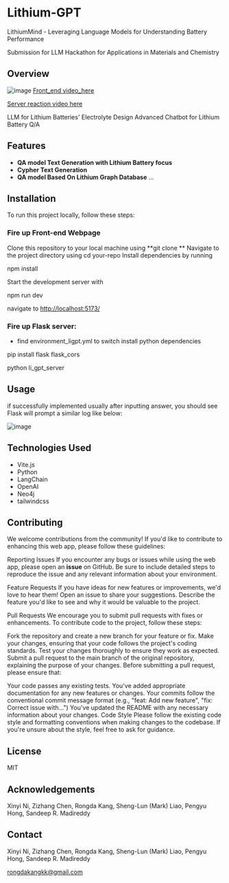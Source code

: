 # Lithium-GPT
LithiumMind - Leveraging Language Models for Understanding Battery Performance

Submission for LLM Hackathon for Applications in Materials and Chemistry

## Overview
![image](https://github.com/KKbeckang/LiGPT-Beta/assets/51975603/2d4b7923-ffe4-40c0-8f0b-114008e4495b)
[Front_end video_here](https://drive.google.com/file/d/1_ZFj8VcUbT_thbjsd1bMfm5z5EKg91vk/view?usp=sharing)

[Server reaction video here](https://drive.google.com/file/d/1MX3PX1y-q66N8C3crfuOfKPvwTkOrhku/view?usp=sharing)

LLM for Lithium Batteries' Electrolyte Design
Advanced Chatbot for Lithium Battery Q/A


## Features
- **QA model Text Generation with Lithium Battery focus**
- **Cypher Text Generation**
- **QA model Based On Lithium Graph Database**
...
## Installation

To run this project locally, follow these steps:

### Fire up Front-end Webpage

Clone this repository to your local machine using **git clone **
Navigate to the project directory using cd your-repo
Install dependencies by running 

npm install

Start the development server with

npm run dev

navigate to [http://localhost:5173/](http://localhost:5173/)

### Fire up Flask server:

- find environment_ligpt.yml to switch install python dependencies
  
pip install flask flask_cors

python li_gpt_server

## Usage
if successfully implemented
usually after inputting answer, you should see Flask will prompt a similar log like below:

![image](https://github.com/KKbeckang/LiGPT-Beta/assets/51975603/dddb976f-e556-490c-bab0-f416b4fcaa0c)

## Technologies Used
- Vite.js
- Python
- LangChain
- OpenAI
- Neo4j
- tailwindcss 

## Contributing

We welcome contributions from the community! If you'd like to contribute to enhancing this web app, please follow these guidelines:

Reporting Issues
If you encounter any bugs or issues while using the web app, please open an **issue** on GitHub. Be sure to include detailed steps to reproduce the issue and any relevant information about your environment.

Feature Requests
If you have ideas for new features or improvements, we'd love to hear them! Open an issue to share your suggestions. Describe the feature you'd like to see and why it would be valuable to the project.

Pull Requests
We encourage you to submit pull requests with fixes or enhancements. To contribute code to the project, follow these steps:

Fork the repository and create a new branch for your feature or fix.
Make your changes, ensuring that your code follows the project's coding standards.
Test your changes thoroughly to ensure they work as expected.
Submit a pull request to the main branch of the original repository, explaining the purpose of your changes.
Before submitting a pull request, please ensure that:

Your code passes any existing tests.
You've added appropriate documentation for any new features or changes.
Your commits follow the conventional commit message format (e.g., "feat: Add new feature", "fix: Correct issue with...")
You've updated the README with any necessary information about your changes.
Code Style
Please follow the existing code style and formatting conventions when making changes to the codebase. If you're unsure about the style, feel free to ask for guidance.

## License
MIT

## Acknowledgements
Xinyi Ni, Zizhang Chen, Rongda Kang, Sheng-Lun (Mark) Liao, Pengyu Hong, Sandeep R. Madireddy



## Contact
Xinyi Ni, Zizhang Chen, Rongda Kang, Sheng-Lun (Mark) Liao, Pengyu Hong, Sandeep R. Madireddy

rongdakangkk@gmail.com
